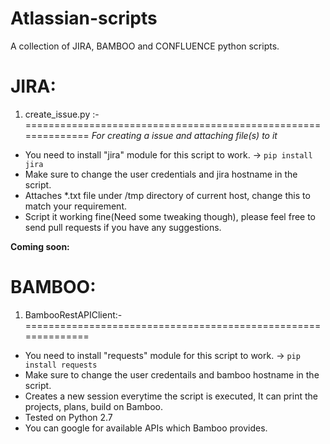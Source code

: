 Atlassian-scripts
============

A collection of JIRA, BAMBOO and CONFLUENCE python scripts.


**JIRA**:
==============================================================

1. create_issue.py :-
==============================================================
*For creating a issue and attaching file(s) to it*
- You need to install "jira" module for this script to work. -> `pip install jira`
- Make sure to change the user credentials and jira hostname in the script.
- Attaches *.txt file under /tmp directory of current host, change this to match your requirement.
- Script it working fine(Need some tweaking though), please feel free to send pull requests if you have any suggestions. 


**Coming soon:**

**BAMBOO**:
==============================================================

1. BambooRestAPIClient:-
==============================================================
- You need to install "requests" module for this script to work. -> `pip install requests`
- Make sure to change the user credentails and bamboo hostname in the script.
- Creates a new session everytime the script is executed, It can print the projects, plans, build on Bamboo. 
- Tested on Python 2.7
- You can google for available APIs which Bamboo provides.
